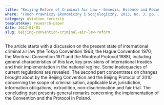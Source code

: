 ```yaml
---
title: "Beijing Reform of Criminal Air Law – Genesis, Essence and Recommendations (in Polish)"
where: "(Ruch Prawniczy Ekonomiczny i Socjologiczny, 2013, No. 3, pp. 35–47)"
category: Aviation security
templateKey: research-paper
date: 2013-01-01
slug: beijing-convention-criminal-air-law-reform
---
```


The article starts with a discussion on the present state of international criminal air law (the Tokyo Convention 1963, the Hague Convention 1970, the Montreal Convention 1971 and the Montreal Protocol 1988), including general characteristics of this law, key provisions of international treaties and their implementation in the national regime. Some inadequacies of current regulations are revealed. The second part concentrates on changes brought about by the Beijing Convention and the Beijing Protocol of 2010 concerning the scope of criminalisation, applicable law, jurisdiction, information obligations, extradition, non-discrimination and fair trial. The concluding part presents general remarks concerning the implementation of the Convention and the Protocol in Poland.
